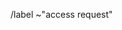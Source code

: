 <!-- I'm really glad you want to use this template! I really appreciate everyone
who is interested in my work and wants to work with me! -->

<!-- Once you get access, you will be a full-fledged co-developer. You will be
marked as such in the About Dialog and the AUTHORS file. -->

<!-- After creating the issue, wait for my reply and then you can click
on Request Access. -->

<!-- Please, answer the question bellow. What you write won't decide whether
to grant access. Anyone can get access, I just want to know who I'm granting
it to, so answer honestly. 🙂️ -->


<!-- Question: For what reason would you like to help me? -->



/label ~"access request"
